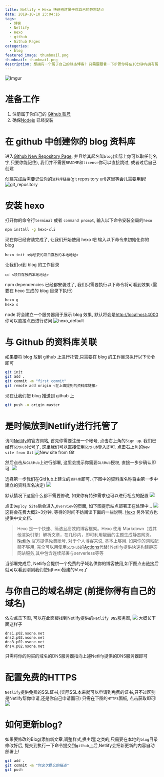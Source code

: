 ```yaml
---
title: Netlify + Hexo 快速搭建属于你自己的静态站点
date: 2019-10-10 23:04:16
tags:
  - 博客
  - Netlify
  - Hexo
  - github
  - Github Pages
categories:
  - blog
featured_image: thumbnail.png
thumbnail: thumbnail.png
description: 想拥有一个属于自己的静态博客? 只需要跟着一下步骤你将在10分钟内拥有属于自己的静态博客.
---
```


![Imgur](https://i.imgur.com/0mQ4qvU.png)

# 准备工作

1. 注册属于你自己的 [Github 账号](https://github.com)
2. 确保[Nodejs](https://nodejs.org/en/) 已经安装

# 在 github 中创建你的 blog 资料库

进入[Github New Repository Page](https://github.com/new), 并且给其起名叫`blog`(实际上你可以取任何名字,只要你能记住),
我们并不需要`README`和`license`你可以直接跳过, 或者过后自己创建

创建完成后需要记住你的`资料库链接`(git repository url)这里等会儿需要用到!
![git_repository](https://i.imgur.com/k2tKJD3.png)

# 安装 hexo

打开你的命令行`terminal` 或者 `command prompt`, 输入以下命令安装全局的`hexo`

```bash
npm install -g hexo-cli
```

现在你已经安装完成了, 让我们开始使用 hexo 吧
输入以下命令来初始化你的 blog

```
hexo init <你想要的项目存放的本地地址>
```

让我们`cd`到 blog 的工作目录

```
cd <项目存放的本地地址>
```

npm dependencies 已经都安装过了, 我们只需要执行以下命令将可看到效果 (需要在 hexo 生成的 blog 目录下执行)

```bash
hexo g
hexo s
```

node 将会建立一个服务器用于展示 blog 效果, 默认将会是[http://localhost:4000](http://localhost:4000)
你可以直接点击进行访问
![hexo_default](https://i1.wp.com/laesporadelhongo.com/wp-content/uploads/2017/07/crear-un-blog-con-nodejs.png)

# 与 Github 的资料库关联

如果要将 blog 放到 github 上进行托管,只需要在 blog 的工作目录执行以下命令即可

```bash
git init
git add .
git commit -m "first commit"
git remote add origin <在上面提到的资料库链接>
```

现在让我们把 blog 推送到 github 上

```bash
git push -u origin master
```

#   是时候放到Netlify进行托管了
访问[Netlify](https://www.netlify.com/)的官方网站, 首先你需要注册一个帐号, 点击右上角的`Sign up`.
我们已经有`GitHub`帐号了, 这里我们可以直接使用`GitHub`登入即可.
点击右上角的`New site from Git`
![New site from Git](https://i.imgur.com/fYhDg2r.png)

然后点击从`GitHub`上进行部署, 这里会提示你需要`GitHub`授权, 直接一步步确认即可.
![](https://i.imgur.com/6KUqM6x.png)

选择第一步我们在GitHub上建立的`资料库`即可. (下图中的资料库名称将由第一步中建立的资料库名决定)
![](https://i.imgur.com/LhjBA2s.png)

默认情况下这里什么都不需要修改, 如果你有特殊需求也可以进行相应的配置
![](https://i.imgur.com/KbqR2w7.png)

点击`Deploy Site`后会进入,`Overview`的页面, 如下图提示站点部署正在处理中...
![](https://i.imgur.com/QWjaNNF.png)
这将会花费大概2~3分钟, 等待的时间不妨阅读下面的一些说明.
[Hexo](https://hexo.io/zh-cn/docs/index.html) 另外官方也提供中文文档.
> Hexo 是一个快速、简洁且高效的博客框架。Hexo 使用 Markdown（或其他渲染引擎）解析文章，在几秒内，即可利用靓丽的主题生成静态网页。
[Netlify](https://www.netlify.com/) 官方提供免费账号, 对于个人博客来说, 基本上够用. 
如果你的网站配额不够用, 完全可以用使用`GitHub`的[Actions](https://github.com/features/actions)代替!
> Netlify提供快速构建静态网站服务,其中包含连续部署与serverless等等

当部署完成后, Netlify会提供一个免费的子域名供你的博客使用,如下图点击链接后就可以看到刚刚我们使用hexo搭建的`blog`了
[](https://i.imgur.com/K71vVNt.png)

#   与你自己的域名绑定 (前提你得有自己的域名) 
依次点击下图, 可以在此面板找到Netlify提供的`Netlify DNS`服务器,
![](https://i.imgur.com/z3J1AHv.png)
大概长下面这样子
```
dns1.p02.nsone.net
dns2.p02.nsone.net
dns3.p02.nsone.net
dns4.p02.nsone.net
```
只需将你的购买的域名的DNS服务器指向上述Netlify提供的DNS服务器即可

#   配置免费的HTTPS
`Netlify`提供免费的SSL证书,(实际SSL本来就可以申请到免费的证书,只不过区别是Netlify帮你申请,还是你自己申请而已)
只需在下图的`HTTPS`面板, 点击获取即可!
![](https://i.imgur.com/jVzkZdo.png)


#   如何更新blog?
如果要修改的Blog(添加新文章,调整样式,换主题)之类的,只需要在本地的`blog`目录修改好后,
提交到执行一下命令提交到`github`上后,Netlify会把新更新的内容自动部署上!
```bash
git add .
git commit -m "你这次提交的描述"
git push
```



